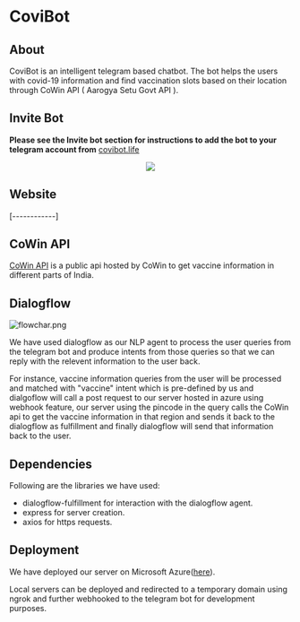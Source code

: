 # CoviBot

## About 
CoviBot is an intelligent telegram based chatbot. The bot helps the users with covid-19 information and find vaccination slots based on their location through CoWin API ( Aarogya Setu Govt API ). 


## Invite Bot
**Please see the Invite bot section for instructions to add the bot to your telegram account from** [covibot.life](https://covibot.life)

<div align="center">
<img src="https://drive.google.com/uc?export=view&id=1YAh3crgBdT4LG_WTcyov5RUZ9w-HVTSJ" >
</div>



## Website
[------------]


## CoWin API
[CoWin API](https://github.com/cowinapi/developer.cowin) is a public api hosted by CoWin to get vaccine information in different parts of India.


## Dialogflow
![flowchar.png](https://lh3.googleusercontent.com/f0bamKZBdTkGXLH4vbFSfPpAevqg1NPglW7g1JIuWaqoDjX5PysrXtoCs8i2uQGg1KPnjyVn2p-pibDNra311qDzPhgZuZRUIuUCG15SjQZjRfC3UgPMMysm-QFGlTP5PfFkGq2qCrE)

We have used dialogflow as our NLP agent to process the user queries from the telegram bot and produce intents from those queries so that we can reply with the relevent information to the user back.

For instance, vaccine information queries from the user will be processed and matched with "vaccine" intent which is pre-defined by us and dialgoflow will call a post request to our server hosted in azure using webhook feature, our server using the pincode in the query calls the CoWin api to get the vaccine information in that region and sends it back to the dialogflow as fulfillment and finally dialogflow will send that information back to the user.

## Dependencies
Following are the libraries we have used:
- dialogflow-fulfillment for interaction with the dialogflow agent.
- express for server creation.
- axios for https requests.

## Deployment
We have deployed our server on Microsoft Azure([here](https://covibot09.azurewebsites.net/)).

Local servers can be deployed and redirected to a temporary domain using ngrok and further webhooked to the telegram bot for development purposes.
